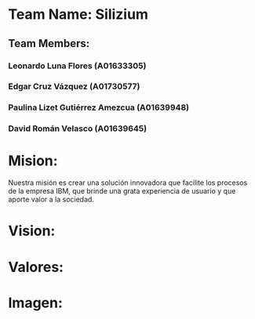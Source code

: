 # Team Name: Silizium

## Team Members: 
### Leonardo Luna Flores (A01633305)
### Edgar Cruz Vázquez (A01730577)
### Paulina Lizet Gutiérrez Amezcua (A01639948)
### David Román Velasco (A01639645)

# Mision:

Nuestra misión es crear una solución innovadora que facilite los procesos de la empresa IBM, que brinde una grata experiencia de usuario y que aporte valor a la sociedad.


# Vision:



# Valores:



# Imagen:
![]()
